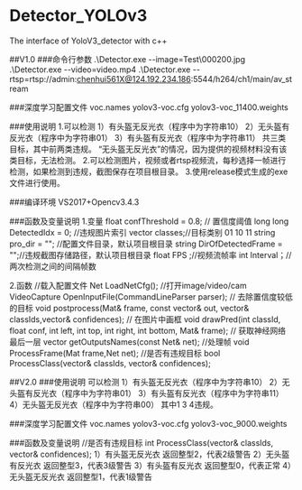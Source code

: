 # Detector_YOLOv3
The interface of YoloV3_detector with c++

##V1.0
###命令行参数
.\Detector.exe --image=Test\000200.jpg
.\Detector.exe --video=video.mp4
.\Detector.exe --rtsp=rtsp://admin:chenhui561X@124.192.234.186:5544/h264/ch1/main/av_stream

###深度学习配置文件
voc.names
yolov3-voc.cfg
yolov3-voc_11400.weights

###使用说明
1.可以检测
   1）有头盔无反光衣（程序中为字符串10）
   2）无头盔有反光衣（程序中为字符串01）
   3）有头盔有反光衣（程序中为字符串11）
   共三类目标，其中前两类违规。
 “无头盔无反光衣”的情况，因为提供的视频材料没有该类目标，无法检测。
2.可以检测图片，视频或者rtsp视频流，每秒选择一帧进行检测，如果检测到违规，截图保存在项目根目录。
3.使用release模式生成的exe文件进行使用。

###编译环境
VS2017+Opencv3.4.3

###函数及变量说明
1.变量
    float confThreshold = 0.8; // 置信度阈值
    long long DetectedIdx = 0; //违规图片索引
    vector<string> classes;//目标类别 01 10 11
    string pro_dir = ""; //配置文件目录，默认项目根目录
    string DirOfDetectedFrame = "";//违规截图存储路径，默认项目根目录
    float FPS ;//视频流帧率
    int Interval；//两次检测之间的间隔帧数

2.函数
    //载入配置文件
    Net LoadNetCfg();
    //打开image/video/cam 
    VideoCapture OpenInputFile(CommandLineParser parser);
    // 去除置信度较低的目标
    void postprocess(Mat& frame, const vector<Mat>& out, vector<int>& classIds,vector<float>& confidences);
    // 在图片中画框
    void drawPred(int classId, float conf, int left, int top, int right, int bottom, Mat& frame);
    // 获取神经网络最后一层
    vector<String> getOutputsNames(const Net& net);
    //处理帧
    void ProcessFrame(Mat frame,Net net);
    //是否有违规目标
    bool ProcessClass(vector<int>& classIds, vector<float>& confidences);

##V2.0
###使用说明
   可以检测
   1）有头盔无反光衣（程序中为字符串10）
   2）无头盔有反光衣（程序中为字符串01）
   3）有头盔有反光衣（程序中为字符串11）
   4）无头盔无反光衣（程序中为字符串00）
其中1 3 4违规。

###深度学习配置文件
voc.names
yolov3-voc.cfg
yolov3-voc_9000.weights

###函数及变量说明
 //是否有违规目标
    int ProcessClass(vector<int>& classIds, vector<float>& confidences);
   1）有头盔无反光衣 返回整型2，代表2级警告
   2）无头盔有反光衣 返回整型3，代表3级警告
   3）有头盔有反光衣 返回整型0，代表正常
   4）无头盔无反光衣 返回整型1，代表1级警告







